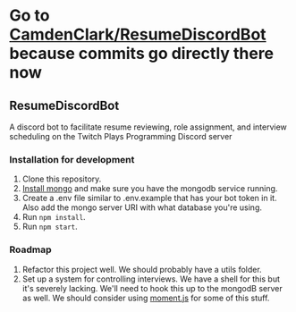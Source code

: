 # **Go to [CamdenClark/ResumeDiscordBot](https://github.com/CamdenClark/ResumeDiscordBot) because commits go directly there now**

## ResumeDiscordBot
A discord bot to facilitate resume reviewing, role assignment, and interview scheduling on the Twitch Plays Programming Discord server

### Installation for development

1. Clone this repository.
2. [Install mongo](https://docs.mongodb.com/v3.4/administration/install-on-linux/) and make sure you have the mongodb service running.
3. Create a .env file similar to .env.example that has your bot token in it. Also add the mongo server URI with what database you're using.
4. Run ```npm install```.
5. Run ```npm start```.

### Roadmap

1. Refactor this project well. We should probably have a utils folder.
2. Set up a system for controlling interviews. We have a shell for this but it's severely lacking. We'll need to hook this up to the mongodB server as well. We should consider using [moment.js](http://momentjs.com) for some of this stuff.
